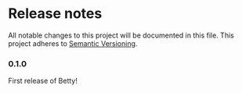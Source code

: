 # Release notes

All notable changes to this project will be documented in this file.
This project adheres to [Semantic Versioning](http://semver.org/).

### 0.1.0

First release of Betty!
